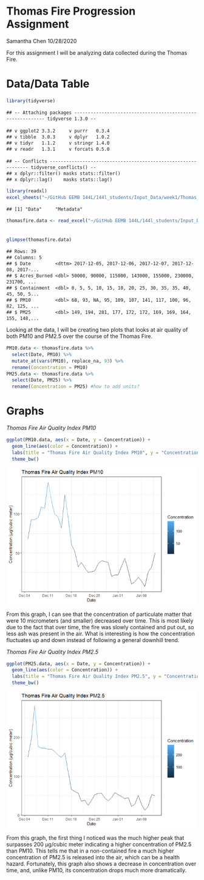 Thomas Fire Progression Assignment
================
Samantha Chen
10/28/2020

For this assignment I will be analyzing data collected during the Thomas
Fire.

# **Data/Data Table**

``` r
library(tidyverse)
```

    ## -- Attaching packages ----------------------------------------------------------- tidyverse 1.3.0 --

    ## v ggplot2 3.3.2     v purrr   0.3.4
    ## v tibble  3.0.3     v dplyr   1.0.2
    ## v tidyr   1.1.2     v stringr 1.4.0
    ## v readr   1.3.1     v forcats 0.5.0

    ## -- Conflicts -------------------------------------------------------------- tidyverse_conflicts() --
    ## x dplyr::filter() masks stats::filter()
    ## x dplyr::lag()    masks stats::lag()

``` r
library(readxl)
excel_sheets("~/GitHub EEMB 144L/144l_students/Input_Data/week1/Thomas_Fire_Progression.xlsx") 
```

    ## [1] "Data"     "Metadata"

``` r
thomasfire.data <- read_excel("~/GitHub EEMB 144L/144l_students/Input_Data/week1/Thomas_Fire_Progression.xlsx") #can't knit read_excel


glimpse(thomasfire.data)
```

    ## Rows: 39
    ## Columns: 5
    ## $ Date         <dttm> 2017-12-05, 2017-12-06, 2017-12-07, 2017-12-08, 2017-...
    ## $ Acres_Burned <dbl> 50000, 90000, 115000, 143000, 155000, 230000, 231700, ...
    ## $ Containment  <dbl> 0, 5, 5, 10, 15, 10, 20, 25, 30, 35, 35, 40, 45, 50, 5...
    ## $ PM10         <dbl> 68, 93, NA, 95, 109, 107, 141, 117, 100, 96, 82, 125, ...
    ## $ PM25         <dbl> 149, 194, 281, 177, 172, 172, 169, 169, 164, 155, 148,...

Looking at the data, I will be creating two plots that looks at air
quality of both PM10 and PM2.5 over the course of the Thomas Fire.

``` r
PM10.data <- thomasfire.data %>% 
  select(Date, PM10) %>% 
  mutate_at(vars(PM10), replace_na, 93) %>% 
  rename(Concentration = PM10)
PM25.data <- thomasfire.data %>% 
  select(Date, PM25) %>% 
  rename(Concentration = PM25) #how to add units?
```

# **Graphs**

*Thomas Fire Air Quality Index PM10*

``` r
ggplot(PM10.data, aes(x = Date, y = Concentration)) + 
  geom_line(aes(color = Concentration)) +
  labs(title = "Thomas Fire Air Quality Index PM10", y = "Concentration (µg/cubic meter)") +
  theme_bw()
```

![](Thomas-Fire-Progression-Assignment_files/figure-gfm/unnamed-chunk-3-1.png)<!-- -->

From this graph, I can see that the concentration of particulate matter
that were 10 micrometers (and smaller) decreased over time. This is most
likely due to the fact that over time, the fire was slowly contained and
put out, so less ash was present in the air. What is interesting is how
the concentration fluctuates up and down instead of following a general
downhill trend.

*Thomas Fire Air Quality Index PM2.5*

``` r
ggplot(PM25.data, aes(x = Date, y = Concentration)) + 
  geom_line(aes(color = Concentration)) +
  labs(title = "Thomas Fire Air Quality Index PM2.5", y = "Concentration (µg/cubic meter)") +
  theme_bw()
```

![](Thomas-Fire-Progression-Assignment_files/figure-gfm/unnamed-chunk-4-1.png)<!-- -->

From this graph, the first thing I noticed was the much higher peak that
surpasses 200 µg/cubic meter indicating a higher concentration of PM2.5
than PM10. This tells me that in a non-contained fire a much higher
concentration of PM2.5 is released into the air, which can be a health
hazard. Fortunately, this graph also shows a decrease in concentration
over time, and, unlike PM10, its concentration drops much more
dramatically.
